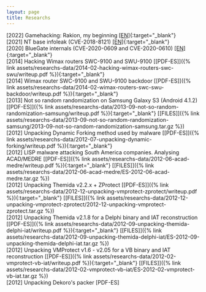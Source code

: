 ```yaml
---
layout: page
title: Researchs
---
```

[2022] Gamehacking: Rakion, my beginning [[EN]](https://blog.rop.la/en/reversing/2021/06/09/gamehacking-rakion-my-begining.html){:target="_blank"} 
<br>
[2021] NT base infoleak (CVE-2018-8121) [[EN]](https://blog.rop.la/en/reversing/2021/03/25/nt-infoleak-cve-2018-8121.html){:target="_blank"} 
<br>
[2020] BlueGate internals (CVE-2020-0609 and CVE-2020-0610) [[EN]](https://blog.rop.la/en/vulnerabilities/2020/02/25/bluegate-internals.html){:target="_blank"} 
<br>
[2014] Hacking Wimax routers SWC-9100 and SWU-9100 [[PDF-ES]]({% link assets/researchs-data/2014-02-hacking-wimax-routers-swc-swu/writeup.pdf %}){:target="_blank"} 
<br>
[2014] Wimax router SWC-9100 and SWU-9100 backdoor [[PDF-ES]]({% link assets/researchs-data/2014-02-wimax-routers-swc-swu-backdoor/writeup.pdf %}){:target="_blank"} 
<br>
[2013] Not so random randomization on Samsung Galaxy S3 (Android 4.1.2) [[PDF-ES]]({% link assets/researchs-data/2013-09-not-so-random-randomization-samsung/writeup.pdf %}){:target="_blank"} [[FILES]]({% link assets/researchs-data/2013-09-not-so-random-randomization-samsung/2013-09-not-so-random-randomization-samsung.tar.gz %}) 
<br>
[2012] Unpacking Dynamic Forking method used by malware [[PDF-ES]]({% link assets/researchs-data/2012-07-unpacking-dynamic-forking/writeup.pdf %}){:target="_blank"}
<br>
[2012] LISP malware attacking South America companies. Analysing ACAD/MEDRE [[PDF-ES]]({% link assets/researchs-data/2012-06-acad-medre/writeup.pdf %}){:target="_blank"} [[FILES]]({% link assets/researchs-data/2012-06-acad-medre/ES-2012-06-acad-medre.tar.gz %})
<br>
[2012] Unpacking Themida v2.2.x + ZProtect [[PDF-ES]]({% link assets/researchs-data/2012-12-unpacking-vmprotect-zprotect/writeup.pdf %}){:target="_blank"} [[FILES]]({% link assets/researchs-data/2012-12-unpacking-vmprotect-zprotect/2012-12-unpacking-vmprotect-zprotect.tar.gz %})
<br>
[2012] Unpacking Themida v2.1.8 for a Delphi binary and IAT reconstruction [[PDF-ES]]({% link assets/researchs-data/2012-09-unpacking-themida-delphi-iat/writeup.pdf %}){:target="_blank"} [[FILES]]({% link assets/researchs-data/2012-09-unpacking-themida-delphi-iat/ES-2012-09-unpacking-themida-delphi-iat.tar.gz %}) 
<br>
[2012] Unpacking VMProtect v1.6 - v2.05 for a VB binary and IAT reconstruction [[PDF-ES]]({% link assets/researchs-data/2012-02-vmprotect-vb-iat/writeup.pdf %}){:target="_blank"} [[FILES]]({% link assets/researchs-data/2012-02-vmprotect-vb-iat/ES-2012-02-vmprotect-vb-iat.tar.gz %}) 
<br>
[2012] Unpacking Dekoro's packer [PDF-ES]
